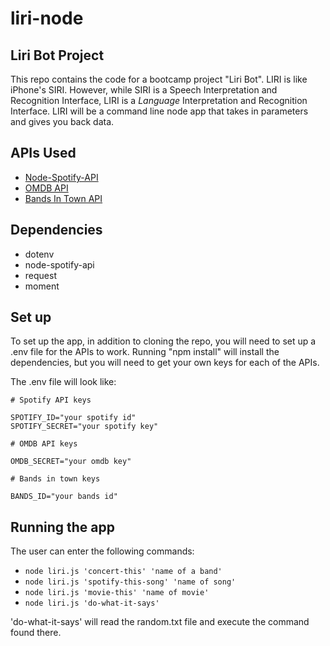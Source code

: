 # liri-node
## Liri Bot Project
This repo contains the code for a bootcamp project "Liri Bot".  LIRI is like iPhone's SIRI. However, while SIRI is a Speech Interpretation and Recognition Interface, LIRI is a _Language_ Interpretation and Recognition Interface. LIRI will be a command line node app that takes in parameters and gives you back data.

## APIs Used
* [Node-Spotify-API](https://www.npmjs.com/package/node-spotify-api)
* [OMDB API](http://www.omdbapi.com)
* [Bands In Town API](http://www.artists.bandsintown.com/bandsintown-api)

## Dependencies
* dotenv
* node-spotify-api
* request
* moment

## Set up
To set up the app, in addition to cloning the repo, you will need to set up a .env file for the APIs to work.  Running "npm install" will install the dependencies, but you will need to get your own keys for each of the APIs.

The .env file will look like:

```
# Spotify API keys

SPOTIFY_ID="your spotify id"
SPOTIFY_SECRET="your spotify key"

# OMDB API keys

OMDB_SECRET="your omdb key"

# Bands in town keys

BANDS_ID="your bands id"

```

## Running the app
The user can enter the following commands:

* `node liri.js 'concert-this' 'name of a band'`
* `node liri.js 'spotify-this-song' 'name of song'`
* `node liri.js 'movie-this' 'name of movie'`
* `node liri.js 'do-what-it-says'`

'do-what-it-says' will read the random.txt file and execute the command found there.

